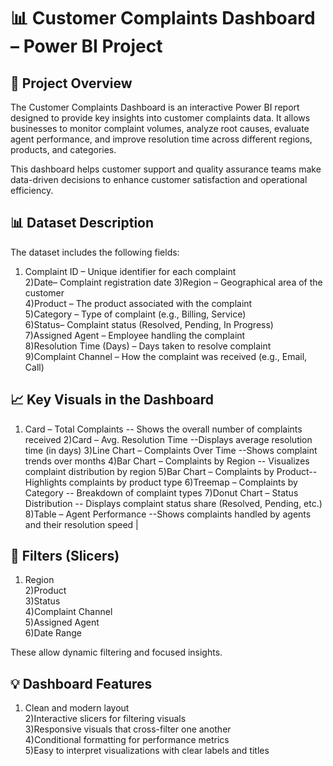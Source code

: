 # 📊 Customer Complaints Dashboard – Power BI Project
## 🚀 Project Overview
The Customer Complaints Dashboard is an interactive Power BI report designed to provide key insights into customer complaints data. It allows businesses to monitor complaint volumes, analyze root causes, evaluate agent performance, and improve resolution time across different regions, products, and categories.

This dashboard helps customer support and quality assurance teams make data-driven decisions to enhance customer satisfaction and operational efficiency.

## 📊 Dataset Description

The dataset includes the following fields:

1) Complaint ID – Unique identifier for each complaint  
2)Date– Complaint registration date
3)Region – Geographical area of the customer  
4)Product – The product associated with the complaint  
5)Category – Type of complaint (e.g., Billing, Service)  
6)Status– Complaint status (Resolved, Pending, In Progress)  
7)Assigned Agent – Employee handling the complaint  
8)Resolution Time (Days) – Days taken to resolve complaint  
9)Complaint Channel – How the complaint was received (e.g., Email, Call)

## 📈 Key Visuals in the Dashboard

1) Card – Total Complaints -- Shows the overall number of complaints received 
2)Card – Avg. Resolution Time --Displays average resolution time (in days) 
3)Line Chart – Complaints Over Time --Shows complaint trends over months 
4)Bar Chart – Complaints by Region -- Visualizes complaint distribution by region 
5)Bar Chart – Complaints by Product-- Highlights complaints by product type 
6)Treemap – Complaints by Category -- Breakdown of complaint types 
7)Donut Chart – Status Distribution -- Displays complaint status share (Resolved, Pending, etc.) 
8)Table – Agent Performance --Shows complaints handled by agents and their resolution speed |

## 🧩 Filters (Slicers)
1) Region  
2)Product  
3)Status  
4)Complaint Channel  
5)Assigned Agent  
6)Date Range

These allow dynamic filtering and focused insights.
## 💡 Dashboard Features
1) Clean and modern layout  
2)Interactive slicers for filtering visuals  
3)Responsive visuals that cross-filter one another  
4)Conditional formatting for performance metrics  
5)Easy to interpret visualizations with clear labels and titles  
